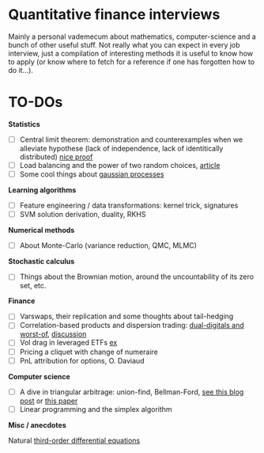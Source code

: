 # Quantitative finance interviews

Mainly a personal vademecum about mathematics, computer-science and a bunch of other useful stuff.
Not really what you can expect in every job interview, just a compilation of interesting methods it is useful to know how to apply (or know where to fetch for a reference if one has forgotten how to do it...).

# TO-DOs

**Statistics**

- [ ] Central limit theorem: demonstration and counterexamples when we alleviate hypothese (lack of independence, lack of identitically distributed) [nice proof](https://perso.eleves.ens-rennes.fr/people/julie.parreaux/agregation.html)
- [ ] Load balancing and the power of two random choices, [article](https://medium.com/the-intuition-project/load-balancing-the-intuition-behind-the-power-of-two-random-choices-6de2e139ac2f)
- [ ] Some cool things about [gaussian processes](https://stats.stackexchange.com/questions/506535/gaussian-process-conditioning-xy-sim-n-mu-x-sum-xy-sum-yy-1y-mu)

**Learning algorithms**

- [ ] Feature engineering / data transformations: kernel trick, signatures
- [ ] SVM solution derivation, duality, RKHS

**Numerical methods**

- [ ] About Monte-Carlo (variance reduction, QMC, MLMC)

**Stochastic calculus**

- [ ] Things about the Brownian motion, around the uncountability of its zero set, etc.

**Finance**

- [ ] Varswaps, their replication and some thoughts about tail-hedging
- [ ] Correlation-based products and dispersion trading: [dual-digitals and worst-of](https://quantnet.com/threads/dual-digital-and-worst-of-basket-options.20660/), [discussion](https://quant.stackexchange.com/questions/75024/how-to-hedge-a-dual-digital-option)
- [ ] Vol drag in leveraged ETFs [ex](https://www.returnstacked.com/return-stacking-and-volatility-drag/?utm_campaign=Oktopost-Return+Stacked+Content)
- [ ] Pricing a cliquet with change of numeraire
- [ ] PnL attribution for options, O. Daviaud

**Computer science**

- [ ] A dive in triangular arbitrage: union-find, Bellman-Ford, [see this blog post](https://reasonabledeviations.com/2019/03/02/currency-arbitrage-graphs/) or [this paper](https://drive.google.com/file/d/13Y_7tPvfvkNXcA_jkD2RMcNc0VQyRPvF/view)
- [ ] Linear programming and the simplex algorithm

**Misc / anecdotes**

Natural [third-order differential equations](https://www.johndcook.com/blog/2023/01/13/third-order-odes/)
